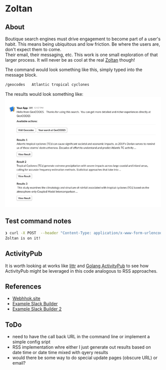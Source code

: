 # Zoltan

## About

Boutique search engines must drive engagement to become part of a user's habit.  This means 
being ubiquitous and low friction.  Be where the users are, don't expect them to come.  
Their email, their messaging, etc.   This work is one small exploration of that larger process.
It will never be as cool at the
real [Zoltan](http://www.pinrepair.com/arcade/zoltan.htm) though!

The command would look something like this, simply typed into the message block.

```bash
/geocodes   Atlantic tropical cyclones
```

The results would look something like:
![image](./docs/example1.png)

## Test command notes

```bash
❯ curl -X POST  --header "Content-Type: application/x-www-form-urlencoded"  'http://localhost:6789/query'  --data @./docs/testPackage.txt
Zoltan is on it!    
```

## ActivityPub

It is worth looking at works like [littr](https://github.com/mariusor/go-littr) and [Golang ActivityPub](https://github.com/go-ap) to see
how ActivityPub might be leveraged in this code analogous to RSS approaches.

## References

* [Webhhok.site](https://webhook.site/#!/)
* [Example Slack Builder](https://app.slack.com/block-kit-builder/T092JLYMR#%7B%22blocks%22:%5B%7B%22type%22:%22section%22,%22text%22:%7B%22type%22:%22mrkdwn%22,%22text%22:%22Hello%20from%20GeoCODES.%20%20%20Thanks%20for%20using%20this%20search.%20%20You%20can%20get%20more%20detailed%20and%20richer%20experiences%20directly%20at%20GeoCODES%20%5Cn%5Cn%20*Available%20actions:*%22%7D%7D,%7B%22type%22:%22divider%22%7D,%7B%22type%22:%22actions%22,%22elements%22:%5B%7B%22type%22:%22button%22,%22text%22:%7B%22type%22:%22plain_text%22,%22text%22:%22Visit%20Geocodes%22,%22emoji%22:true%7D,%22value%22:%22click_me_123%22,%22url%22:%22https://google.com%22%7D,%7B%22type%22:%22button%22,%22text%22:%7B%22type%22:%22plain_text%22,%22text%22:%22Your%20search%20at%20GeoCODES%22,%22emoji%22:true%7D,%22value%22:%22click_me_123%22,%22url%22:%22https://google.com%22%7D%5D%7D,%7B%22type%22:%22divider%22%7D,%7B%22type%22:%22section%22,%22text%22:%7B%22type%22:%22mrkdwn%22,%22text%22:%22*Results%201*%5Cn%20Atlantic%20tropical%20cyclones%20(TCs)%20can%20cause%20significant%20societal%20and%20economic%20impacts,%20as%202019%E2%80%99s%20Dorian%20serves%20to%20remind%20us%20of%20these%20storms%E2%80%99%20destructiveness.%20Decades%20of%20effort%20to%20understand%20and%20predict%20Atlantic%20TC%20activity%20...%22%7D%7D,%7B%22type%22:%22actions%22,%22elements%22:%5B%7B%22type%22:%22button%22,%22text%22:%7B%22type%22:%22plain_text%22,%22text%22:%22View%20Result%22,%22emoji%22:true%7D,%22value%22:%22click_me_123%22,%22url%22:%22https://google.com%22%7D%5D%7D,%7B%22type%22:%22section%22,%22text%22:%7B%22type%22:%22mrkdwn%22,%22text%22:%22*Result%202*%5Cn%20Tropical%20Cyclones%20(TCs)%20generate%20extreme%20precipitation%20with%20severe%20impacts%20across%20large%20coastal%20and%20inland%20areas,%20calling%20for%20accurate%20frequency%20estimation%20methods.%20Statistical%20approaches%20that%20take%20into%20...%20%22%7D%7D,%7B%22type%22:%22actions%22,%22elements%22:%5B%7B%22type%22:%22button%22,%22text%22:%7B%22type%22:%22plain_text%22,%22text%22:%22View%20Result%22,%22emoji%22:true%7D,%22value%22:%22click_me_123%22,%22url%22:%22https://google.com%22%7D%5D%7D,%7B%22type%22:%22section%22,%22text%22:%7B%22type%22:%22mrkdwn%22,%22text%22:%22*Results%203*%5Cn%20%20This%20study%20examines%20the%20climatology%20and%20structure%20of%20rainfall%20associated%20with%20tropical%20cyclones%20(TCs)%20based%20on%20the%20atmosphere-only%20Coupled%20Model%20Intercomparison%20...%22%7D%7D,%7B%22type%22:%22actions%22,%22elements%22:%5B%7B%22type%22:%22button%22,%22text%22:%7B%22type%22:%22plain_text%22,%22text%22:%22View%20Result%22,%22emoji%22:true%7D,%22value%22:%22click_me_123%22,%22url%22:%22https://google.com%22%7D%5D%7D%5D%7D)
* [Example Slack Builder 2](https://app.slack.com/block-kit-builder/T092JLYMR#%7B%22blocks%22:%5B%7B%22type%22:%22section%22,%22text%22:%7B%22type%22:%22mrkdwn%22,%22text%22:%22Thanks%20for%20using%20GeoCODES.%20%20The%20following%20are%20the%20top%203%20results%20%20See%20more%20results%20at%20%3Chttps://geocodes.org%7CGeoCODES%3E%22%7D%7D,%7B%22type%22:%22divider%22%7D,%7B%22type%22:%22section%22,%22text%22:%7B%22type%22:%22mrkdwn%22,%22text%22:%22*%3CfakeLink.toHotelPage.com%7CWindsor%20Court%20Hotel%3E*%5Cn$340%20per%20night%5CnRated:%209.4%20-%20Excellent%22%7D%7D,%7B%22type%22:%22divider%22%7D,%7B%22type%22:%22section%22,%22text%22:%7B%22type%22:%22mrkdwn%22,%22text%22:%22*%3CfakeLink.toHotelPage.com%7CThe%20Ritz-Carlton%20New%20Orleans%3E*%5Cn$340%20per%20night%5CnRated:%209.1%20-%20Excellent%22%7D%7D,%7B%22type%22:%22divider%22%7D,%7B%22type%22:%22section%22,%22text%22:%7B%22type%22:%22mrkdwn%22,%22text%22:%22*%3CfakeLink.toHotelPage.com%7COmni%20Royal%20Orleans%20Hotel%3E*%5Cn$419%20per%20night%5CnRated:%208.8%20-%20Excellent%22%7D%7D%5D%7D)

## ToDo

* need to have the call back URL in the command line or implement a simple config sript
* RSS implementation whre either I just generate out results based on date time or date time mixed with qyery results
* would there be some way to do special update pages (obscure URL) or email?

